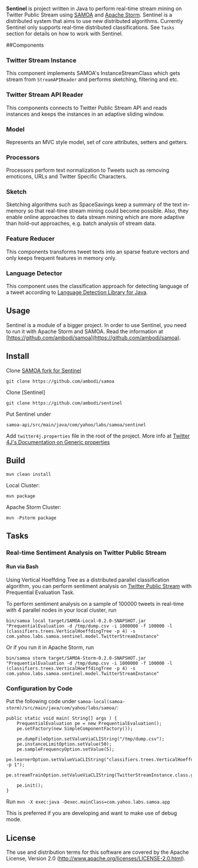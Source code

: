 **Sentinel** is project written in Java to perform real-time stream mining on Twitter Public Stream using [SAMOA](http://samoa-project.net/) and [Apache Storm](https://storm.incubator.apache.org/). Sentinel is a distributed system that aims to use new distributed algorithms. Currently Sentinel only supports real-time distributed classifications. See ```Tasks``` section for details on how to work with Sentinel.
 

##Components
### Twitter Stream Instance 
This component implements SAMOA's InstanceStreamClass  which gets stream from ```StreamAPIReader``` and performs sketching, filtering and etc.

### Twitter Stream API Reader
This components connects to Twitter Public Stream API and reads instances and keeps the instances in an adaptive sliding window.

### Model
Represents an MVC style model, set of core attributes, setters and getters.

### Processors
Processors perform text normalization to Tweets such as removing emoticons, URLs and Twitter Specific Characters.

### Sketch
Sketching algorithms such as SpaceSavings keep a summary of the text in-memory so that real-time stream mining could become possible. Also, they enable online approaches to data stream mining which are more adaptive than hold-out approaches, e.g. batch analysis of stream data.

### Feature Reducer
This components transforms tweet texts into an sparse feature vectors and only keeps frequent features in memory only. 


### Language Detector
This component uses the classification approach for detecting language of a tweet according to [Language Detection Library for Java](https://code.google.com/p/language-detection/).


## Usage
Sentinel is a module of a bigger project. In order to use Sentinel, you need to run it with Apache Storm and SAMOA. Read the information at [https://github.com/ambodi/samoa](https://github.com/ambodi/samoa).



## Install
Clone [SAMOA fork for Sentinel](https://github.com/ambodi/samoa)
```
git clone https://github.com/ambodi/samoa
```

Clone [Sentinel]
```
git clone https://github.com/ambodi/sentinel
```
Put Sentinel under 
```
samoa-api/src/main/java/com/yahoo/labs/samoa/sentinel
```

Add ```twitter4j.properties``` file in the root of the project. More info at [Twitter 4J's Documentation on Generic properties](http://twitter4j.org/en/configuration.html "Title")

## Build

```
mvn clean install
```

Local Cluster: 
```
mvn package 
```

Apache Storm Cluster:
```
mvn -Pstorm package
```


## Tasks

### Real-time Sentiment Analysis on Twitter Public Stream 
#### Run via Bash
Using Vertical Hoeffding Tree as a distributed parallel classification algorithm, you can perform sentiment analysis on [Twitter Public Stream](https://dev.twitter.com/docs/streaming-apis/streams/public) with Prequential Evaluation Task. 

To perform sentiment analysis on a sample of 100000 tweets in real-time with 4 parallel nodes in your local cluster, run

```
bin/samoa local target/SAMOA-Local-0.2.0-SNAPSHOT.jar "PrequentialEvaluation -d /tmp/dump.csv -i 1000000 -f 100000 -l (classifiers.trees.VerticalHoeffdingTree -p 4) -s com.yahoo.labs.samoa.sentinel.model.TwitterStreamInstance"
```

Or if you run it in Apache Storm, run

```
bin/samoa storm target/SAMOA-Storm-0.2.0-SNAPSHOT.jar "PrequentialEvaluation -d /tmp/dump.csv -i 1000000 -f 100000 -l (classifiers.trees.VerticalHoeffdingTree -p 4) -s com.yahoo.labs.samoa.sentinel.model.TwitterStreamInstance"
```
### Configuration by Code
Put the following code under ```samoa-local(samoa-storm)/src/main/java/com/yahoo/labs/samoa/```:

    public static void main( String[] args ) {
        PrequentialEvaluation pe = new PrequentialEvaluation();
        pe.setFactory(new SimpleComponentFactory());

        pe.dumpFileOption.setValueViaCLIString("/tmp/dump.csv");
        pe.instanceLimitOption.setValue(50);
        pe.sampleFrequencyOption.setValue(5);
        pe.learnerOption.setValueViaCLIString("classifiers.trees.VerticalHoeffdingTree -p 1");
        pe.streamTrainOption.setValueViaCLIString(TwitterStreamInstance.class.getName());

        pe.init();
    }

Run ```mvn -X exec:java -Dexec.mainClass=com.yahoo.labs.samoa.app```


This is preferred if you are developing and want to make use of debug mode.  
<!--
  Copyright (c) 2013 Yahoo! Inc. All Rights Reserved.

  Licensed under the Apache License, Version 2.0 (the "License");
  you may not use this file except in compliance with the License.
  You may obtain a copy of the License at

    http://www.apache.org/licenses/LICENSE-2.0

  Unless required by applicable law or agreed to in writing, software
  distributed under the License is distributed on an "AS IS" BASIS,
  WITHOUT WARRANTIES OR CONDITIONS OF ANY KIND, either express or implied.
  See the License for the specific language governing permissions and
  limitations under the License. See accompanying LICENSE file.
-->


## License

The use and distribution terms for this software are covered by the
Apache License, Version 2.0 (http://www.apache.org/licenses/LICENSE-2.0.html).